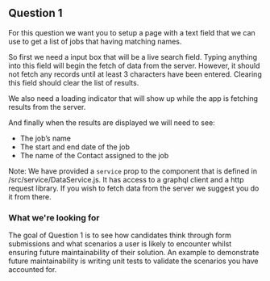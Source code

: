 ## Question 1

For this question we want you to setup a page with a text field that we can use to get a list of jobs that having matching names.

So first we need a input box that will be a live search field. Typing anything into this field will begin the fetch of data from the server. However, it should not fetch any records until at least 3 characters have been entered. Clearing this field should clear the list of results.

We also need a loading indicator that will show up while the app is fetching results from the server.

And finally when the results are displayed we will need to see:

- The job’s name
- The start and end date of the job
- The name of the Contact assigned to the job

Note: We have provided a `service` prop to the component that is defined in /src/service/DataService.js. It has access to a graphql client and a http request library. If you wish to fetch data from the server we suggest you do it from there.

### What we're looking for

The goal of Question 1 is to see how candidates think through form submissions and what scenarios a user is likely to encounter whilst ensuring future maintainability of their solution. An example to demonstrate future maintainability is writing unit tests to validate the scenarios you have accounted for.
